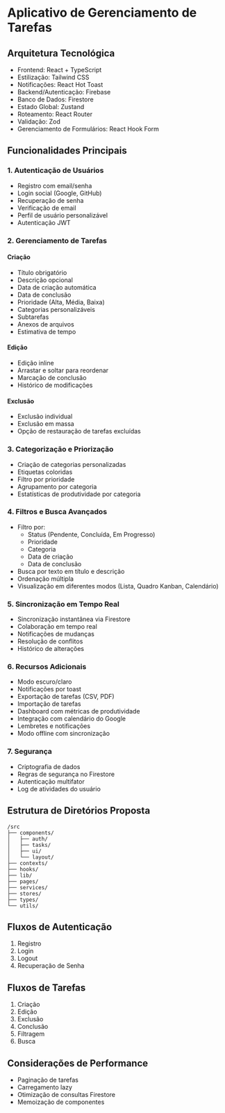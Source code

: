 # Aplicativo de Gerenciamento de Tarefas

## Arquitetura Tecnológica

- Frontend: React + TypeScript
- Estilização: Tailwind CSS
- Notificações: React Hot Toast
- Backend/Autenticação: Firebase
- Banco de Dados: Firestore
- Estado Global: Zustand
- Roteamento: React Router
- Validação: Zod
- Gerenciamento de Formulários: React Hook Form

## Funcionalidades Principais

### 1. Autenticação de Usuários

- Registro com email/senha
- Login social (Google, GitHub)
- Recuperação de senha
- Verificação de email
- Perfil de usuário personalizável
- Autenticação JWT

### 2. Gerenciamento de Tarefas

#### Criação

- Título obrigatório
- Descrição opcional
- Data de criação automática
- Data de conclusão
- Prioridade (Alta, Média, Baixa)
- Categorias personalizáveis
- Subtarefas
- Anexos de arquivos
- Estimativa de tempo

#### Edição

- Edição inline
- Arrastar e soltar para reordenar
- Marcação de conclusão
- Histórico de modificações

#### Exclusão

- Exclusão individual
- Exclusão em massa
- Opção de restauração de tarefas excluídas

### 3. Categorização e Priorização

- Criação de categorias personalizadas
- Etiquetas coloridas
- Filtro por prioridade
- Agrupamento por categoria
- Estatísticas de produtividade por categoria

### 4. Filtros e Busca Avançados

- Filtro por:
  - Status (Pendente, Concluída, Em Progresso)
  - Prioridade
  - Categoria
  - Data de criação
  - Data de conclusão
- Busca por texto em título e descrição
- Ordenação múltipla
- Visualização em diferentes modos (Lista, Quadro Kanban, Calendário)

### 5. Sincronização em Tempo Real

- Sincronização instantânea via Firestore
- Colaboração em tempo real
- Notificações de mudanças
- Resolução de conflitos
- Histórico de alterações

### 6. Recursos Adicionais

- Modo escuro/claro
- Notificações por toast
- Exportação de tarefas (CSV, PDF)
- Importação de tarefas
- Dashboard com métricas de produtividade
- Integração com calendário do Google
- Lembretes e notificações
- Modo offline com sincronização

### 7. Segurança

- Criptografia de dados
- Regras de segurança no Firestore
- Autenticação multifator
- Log de atividades do usuário

## Estrutura de Diretórios Proposta

```
/src
├── components/
│   ├── auth/
│   ├── tasks/
│   ├── ui/
│   └── layout/
├── contexts/
├── hooks/
├── lib/
├── pages/
├── services/
├── stores/
├── types/
└── utils/
```

## Fluxos de Autenticação

1. Registro
2. Login
3. Logout
4. Recuperação de Senha

## Fluxos de Tarefas

1. Criação
2. Edição
3. Exclusão
4. Conclusão
5. Filtragem
6. Busca

## Considerações de Performance

- Paginação de tarefas
- Carregamento lazy
- Otimização de consultas Firestore
- Memoização de componentes

```
